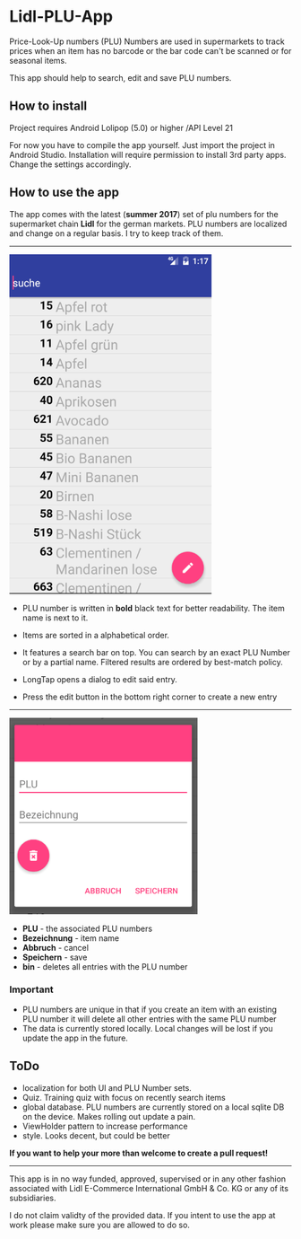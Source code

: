 # Lidl-PLU-App

Price-Look-Up numbers (PLU) Numbers are used in supermarkets to track prices when an item has no barcode or the bar code can't be scanned or for seasonal items.

This app should help to search, edit and save PLU numbers.

## How to install
Project requires Android Lolipop (5.0) or higher /API Level 21

For now you have to compile the app yourself. Just import the project in Android Studio.
Installation will require permission to install 3rd party apps. Change the settings accordingly.

## How to use the app
The app comes with the latest (**summer 2017**) set of plu numbers for the supermarket chain **Lidl** for the german markets. PLU numbers are localized and change on a regular basis. I try to keep track of them.

______
![Alt text](/docs/app1.png "Layout")

- PLU number is written in **bold** black text for better readability. The item name is next to it.
- Items are sorted in a alphabetical order.
- It features a search bar on top. You can search by an exact PLU Number or by a partial name. Filtered results are ordered by best-match policy.

- LongTap opens a dialog to edit said entry.
- Press the edit button in the bottom right corner to create a new entry

______
![Alt text](/docs/dialog.png "Layout")

- **PLU** - the associated PLU numbers
- **Bezeichnung** - item name
- **Abbruch** - cancel
- **Speichern** - save
- **bin** - deletes all entries with the PLU number

### Important
- PLU numbers are unique in that if you create an item with an existing PLU number it will delete all other entries with the same PLU number
- The data is currently stored locally. Local changes will be lost if you update the app in the future.

## ToDo
- localization for both UI and PLU Number sets.
- Quiz. Training quiz with focus on recently search items
- global database. PLU numbers are currently stored on a local sqlite DB on the device. Makes rolling out update a pain.
- ViewHolder pattern to increase performance
- style. Looks decent, but could be better

**If you want to help your more than welcome to create a pull request!**

______
This app is in no way funded, approved, supervised or in any other fashion associated with Lidl E-Commerce International GmbH & Co. KG or any of its subsidiaries.

I do not claim validty of the provided data. If you intent to use the app at work please make sure you are allowed to do so.

